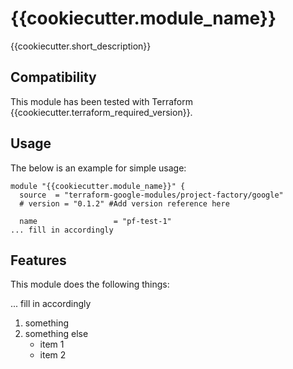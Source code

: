 # {{cookiecutter.module_name}}

{{cookiecutter.short_description}}

## Compatibility

This module has been tested with Terraform {{cookiecutter.terraform_required_version}}.

## Usage

The below is an example for simple usage:

```hcl
module "{{cookiecutter.module_name}}" {
  source  = "terraform-google-modules/project-factory/google"
  # version = "0.1.2" #Add version reference here

  name                 = "pf-test-1"
... fill in accordingly
```

## Features

This module does the following things:

... fill in accordingly

1. something
1. something else
   - item 1
   - item 2

<!-- BEGIN_TF_DOCS -->

<!-- END_TF_DOCS -->